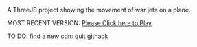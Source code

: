 A ThreeJS project showing the movement of war jets on a plane.

MOST RECENT VERSION: [Please Click here to Play](https://rawcdn.githack.com/alperenbutun/free-time-project/45f8e53/index.html)

TO DO: find a new cdn: quit githack
